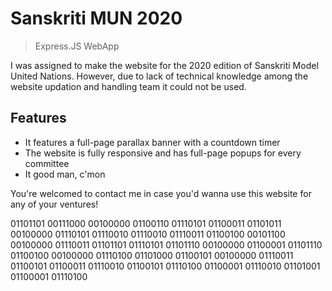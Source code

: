 # Sanskriti MUN 2020
> Express.JS WebApp

I was assigned to make the website for the 2020 edition of Sanskriti Model United Nations. However, due to lack of technical knowledge among the website updation and handling team it could not be used. 

## Features
- It features a full-page parallax banner with a countdown timer
- The website is fully responsive and has full-page popups for every committee
- It good man, c'mon

You're welcomed to contact me in case you'd wanna use this website for any of your ventures!

01101101 00111000 00100000 01100110 01110101 01100011 01101011 00100000 01110101 01110010 01110010 01110011 01100100 00101100 00100000 01110011 01101101 01110101 01101110 00100000 01100001 01101110 01100100 00100000 01110100 01101000 01100101 00100000 01110011 01100101 01100011 01110010 01100101 01110100 01100001 01110010 01101001 01100001 01110100

